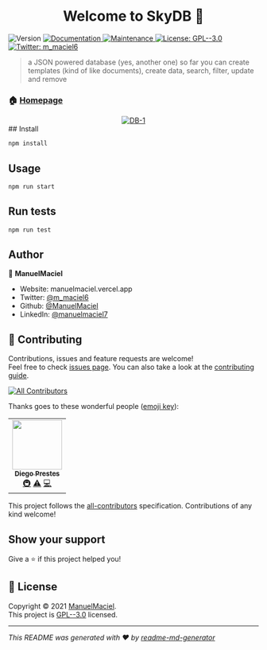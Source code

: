 <h1 align="center">Welcome to SkyDB 👋</h1>
<p>
  <img alt="Version" src="https://img.shields.io/badge/version-1.1.2-blue.svg?cacheSeconds=2592000" />
  <a href="https://github.com/ManuelMaciel/skyDB#readme" target="_blank">
    <img alt="Documentation" src="https://img.shields.io/badge/documentation-yes-brightgreen.svg" />
  </a>
  <a href="https://github.com/ManuelMaciel/skyDB/graphs/commit-activity" target="_blank">
    <img alt="Maintenance" src="https://img.shields.io/badge/Maintained%3F-yes-green.svg" />
  </a>
  <a href="https://github.com/ManuelMaciel/skyDB/blob/master/LICENSE" target="_blank">
    <img alt="License: GPL--3.0" src="https://img.shields.io/github/license/ManuelMaciel/skydb" />
  </a>
  <a href="https://twitter.com/m\_maciel6" target="_blank">
    <img alt="Twitter: m_maciel6" src="https://img.shields.io/twitter/follow/m_maciel6.svg?style=social" />
  </a>
</p>

> a JSON powered database (yes, another one)
so far you can create templates (kind of like documents), create data, search, filter, update and remove

### 🏠 [Homepage](https://github.com/ManuelMaciel/skyDB#readme)
<center>
    <a href="https://ibb.co/mbBpbxK"><img src="https://i.ibb.co/mbBpbxK/DB-1.png" alt="DB-1" border="0"></a>
</center>
## Install

```sh
npm install
```

## Usage

```sh
npm run start
```

## Run tests

```sh
npm run test
```

## Author

👤 **ManuelMaciel**

* Website: manuelmaciel.vercel.app
* Twitter: [@m\_maciel6](https://twitter.com/m\_maciel6)
* Github: [@ManuelMaciel](https://github.com/ManuelMaciel)
* LinkedIn: [@manuelmaciel7](https://linkedin.com/in/manuelmaciel7)

## 🤝 Contributing

Contributions, issues and feature requests are welcome!<br />Feel free to check [issues page](https://github.com/ManuelMaciel/skyDB/issues). You can also take a look at the [contributing guide](https://github.com/ManuelMaciel/skyDB/blob/master/CONTRIBUTING.md).
<!-- ALL-CONTRIBUTORS-BADGE:START - Do not remove or modify this section -->
[![All Contributors](https://img.shields.io/badge/all_contributors-1-orange.svg?style=flat-square)](#contributors-)
<!-- ALL-CONTRIBUTORS-BADGE:END -->

Thanks goes to these wonderful people ([emoji key](https://allcontributors.org/docs/en/emoji-key)):

<!-- ALL-CONTRIBUTORS-LIST:START - Do not remove or modify this section -->
<!-- prettier-ignore-start -->
<!-- markdownlint-disable -->
<table>
  <tr>
    <td align="center"><a href="https://www.thesynthwaver.com/"><img src="https://avatars.githubusercontent.com/u/57499868?v=4?s=100" width="100px;" alt=""/><br /><sub><b>Diego Prestes</b></sub></a><br /><a href="#infra-DiegoPrestesGit" title="Infrastructure (Hosting, Build-Tools, etc)">🚇</a> <a href="https://github.com/ManuelMaciel/skyDB/commits?author=DiegoPrestesGit" title="Tests">⚠️</a> <a href="https://github.com/ManuelMaciel/skyDB/commits?author=DiegoPrestesGit" title="Code">💻</a></td>
  </tr>
</table>

<!-- markdownlint-restore -->
<!-- prettier-ignore-end -->

<!-- ALL-CONTRIBUTORS-LIST:END -->

This project follows the [all-contributors](https://github.com/all-contributors/all-contributors) specification. Contributions of any kind welcome!

## Show your support

Give a ⭐️ if this project helped you!

## 📝 License

Copyright © 2021 [ManuelMaciel](https://github.com/ManuelMaciel).<br />
This project is [GPL--3.0](https://github.com/ManuelMaciel/skyDB/blob/master/LICENSE) licensed.

***
_This README was generated with ❤️ by [readme-md-generator](https://github.com/kefranabg/readme-md-generator)_
